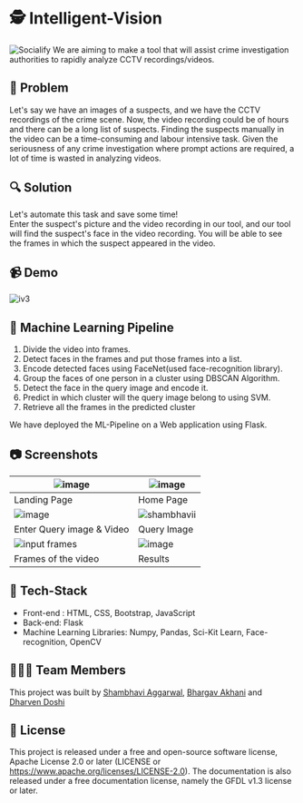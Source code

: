 # 🕵️‍ Intelligent-Vision
![Socialify](https://socialify.git.ci/agg-shambhavi/Intelligent-Vision/image?description=1&descriptionEditable=A%20simple%20tool%20meant%20for%20Person%20Re-identification%20%E2%9C%A8%20&owner=1&pattern=Charlie%20Brown&theme=Light)
We are aiming to make a tool that will assist crime investigation authorities to rapidly analyze CCTV recordings/videos. 

## 🤔 Problem
Let's say we have an images of a suspects, and we have the CCTV recordings of the crime scene. Now, the video recording could be of hours and there can be a long list of suspects. Finding the suspects manually in the video can be a time-consuming and labour intensive task. Given the seriousness of any crime investigation where prompt actions are required, a lot of time is wasted in analyzing videos. 

## 🔍 Solution
Let's automate this task and save some time!<br> Enter the suspect's picture and the video recording in our tool, and our tool will find the suspect's face in the video recording. You will be able to see the frames in which the suspect appeared in the video. 

## 📹 Demo
![iv3](https://user-images.githubusercontent.com/48705124/103475900-4e2fe080-4dd7-11eb-9a71-0b3e0e2361bc.gif)

## 📓 Machine Learning Pipeline 
<ol>
  <li> Divide the video into frames. </li>
  <li> Detect faces in the frames and put those frames into a list. </li>
  <li> Encode detected faces using FaceNet(used face-recognition library).</li>
  <li> Group the faces of one person in a cluster using DBSCAN Algorithm. </li>
  <li> Detect the face in the query image and encode it. </li>
  <li> Predict in which cluster will the query image belong to using SVM.</li>
  <li> Retrieve all the frames in the predicted cluster </li>
 </ol>
 
 We have deployed the ML-Pipeline on a Web application using Flask.
 
 ## 📷 Screenshots
 
 | ![image](https://user-images.githubusercontent.com/48705124/103476039-53415f80-4dd8-11eb-8fb9-51463abe491a.png) | ![image](https://user-images.githubusercontent.com/48705124/103476082-aadfcb00-4dd8-11eb-92fc-99022a785968.png)  |
|---|---|
| Landing Page | Home Page |
| ![image](https://user-images.githubusercontent.com/48705124/103476093-c8149980-4dd8-11eb-8557-941f6a5ac795.png) | ![shambhavii](https://user-images.githubusercontent.com/48705124/103476179-7d475180-4dd9-11eb-8a14-e0322d21e337.jpg) |
| Enter Query image & Video | Query Image |
| ![input frames](https://user-images.githubusercontent.com/48705124/103476239-f5157c00-4dd9-11eb-9954-4c01bde6c521.jpg) | ![image](https://user-images.githubusercontent.com/48705124/103476289-62291180-4dda-11eb-9780-655864e2c3bc.png) |
| Frames of the video | Results |
 
 ## 🔨 Tech-Stack
 <ul>
  <li> Front-end : HTML, CSS, Bootstrap, JavaScript </li>
<li>Back-end: Flask </li>
<li>Machine Learning Libraries:  Numpy, Pandas, Sci-Kit Learn, Face-recognition, OpenCV </li>
  </ul>
  

 ## 🧑‍🤝‍🧑 Team Members
 This project was built by [Shambhavi Aggarwal](https://github.com/agg-shambhavi), [Bhargav Akhani](https://github.com/bhargav2427) and [Dharven Doshi](https://github.com/dharven)

## 📜 License
This project is released under a free and open-source software license, Apache License 2.0 or later (LICENSE or https://www.apache.org/licenses/LICENSE-2.0). The documentation is also released under a free documentation license, namely the GFDL v1.3 license or later.
